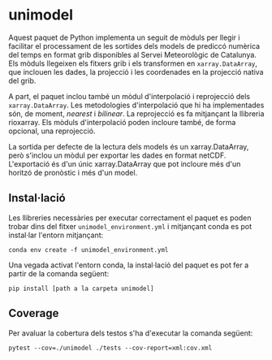 unimodel
========

Aquest paquet de Python implementa un seguit de mòduls per llegir i facilitar el processament
de les sortides dels models de prediccó numèrica del temps en format grib disponibles al
Servei Meteorològic de Catalunya. Els mòduls llegeixen els fitxers grib i els transformen en
`xarray.DataArray`, que inclouen les dades, la projecció i les coordenades en la projecció
nativa del grib.

A part, el paquet inclou també un mòdul d'interpolació i reprojecció dels `xarray.DataArray`. Les
metodologies d'interpolació que hi ha implementades són, de moment, *nearest* i *bilinear*. La
reprojecció es fa mitjançant la llibreria rioxarray. Els mòduls d'interpolació poden incloure també,
de forma opcional, una reprojecció.

La sortida per defecte de la lectura dels models és un xarray.DataArray, però s'inclou un mòdul per
exportar les dades en format netCDF. L'exportació és d'un únic xarray.DataArray que pot incloure més
d'un horitzó de pronòstic i més d'un model.

Instal·lació
------------

Les llibreries necessàries per executar correctament el paquet es poden trobar dins del fitxer
`unimodel_environment.yml` i mitjançant conda es pot instal·lar l'entorn mitjançant:

`conda env create -f unimodel_environment.yml`

Una vegada activat l'entorn conda, la instal·lació del paquet es pot fer a partir de la comanda
següent:

`pip install [path a la carpeta unimodel]`

Coverage
--------

Per avaluar la cobertura dels testos s'ha d'executar la comanda següent:

`pytest --cov=./unimodel ./tests --cov-report=xml:cov.xml`